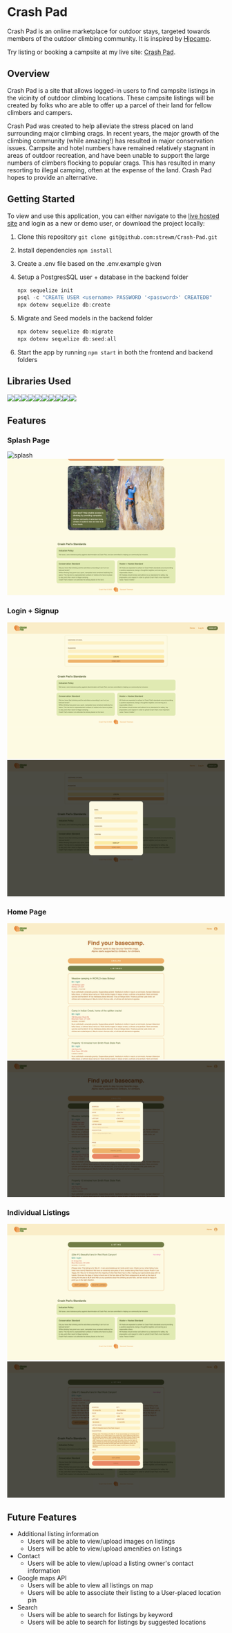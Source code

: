 # Crash Pad

Crash Pad is an online marketplace for outdoor stays, targeted towards members of the outdoor climbing community. It is inspired by [Hipcamp](https://www.hipcamp.com/en-US).

Try listing or booking a campsite at my live site: [Crash Pad](https://crash-pad-stays.herokuapp.com/).

## Overview
Crash Pad is a site that allows logged-in users to find campsite listings in the vicinity of outdoor climbing locations. These campsite listings will be created by folks who are able to offer up a parcel of their land for fellow climbers and campers.

Crash Pad was created to help alleviate the stress placed on land surrounding major climbing crags. In recent years, the major growth of the climbing community (while amazing!) has resulted in major conservation issues. Campsite and hotel numbers have remained relatively stagnant in areas of outdoor recreation, and have been unable to support the large numbers of climbers flocking to popular crags. This has resulted in many resorting to illegal camping, often at the expense of the land. Crash Pad hopes to provide an alternative.

## Getting Started
To view and use this application, you can either navigate to the [live hosted site](https://crash-pad-stays.herokuapp.com/) and login as a new or demo user, or download the project locally:
1. Clone this repository ```git clone git@github.com:strewm/Crash-Pad.git```

2. Install dependencies ```npm install```

3.  Create a .env file based on the .env.example given

4.  Setup a PostgresSQL user + database in the backend folder
    ```javascript
    npx sequelize init
    psql -c "CREATE USER <username> PASSWORD '<password>' CREATEDB"
    npx dotenv sequelize db:create
    ```

5. Migrate and Seed models in the backend folder
    ```javascript
    npx dotenv sequelize db:migrate
    npx dotenv sequelize db:seed:all
    ```

6. Start the app by running ```npm start``` in both the frontend and backend folders

## Libraries Used
<img  src="https://cdn.jsdelivr.net/gh/devicons/devicon/icons/javascript/javascript-original.svg" height=40/><img src="https://cdn.jsdelivr.net/gh/devicons/devicon/icons/react/react-original.svg" height=40/><img src="https://cdn.jsdelivr.net/gh/devicons/devicon/icons/redux/redux-original.svg" height=40/><img src="https://cdn.jsdelivr.net/gh/devicons/devicon/icons/nodejs/nodejs-plain-wordmark.svg" height=40/><img src="https://cdn.jsdelivr.net/gh/devicons/devicon/icons/express/express-original-wordmark.svg" height=50/><img  src="https://cdn.jsdelivr.net/gh/devicons/devicon/icons/postgresql/postgresql-original.svg" height=40/><img  src="https://cdn.jsdelivr.net/gh/devicons/devicon/icons/sequelize/sequelize-original.svg" height=40/><img  src="https://cdn.jsdelivr.net/gh/devicons/devicon/icons/css3/css3-original.svg" height=40/><img  src="https://cdn.jsdelivr.net/gh/devicons/devicon/icons/html5/html5-original.svg" height=40/><img  src="https://cdn.jsdelivr.net/gh/devicons/devicon/icons/git/git-original.svg" height=40/>

## Features
### Splash Page
![splash](./frontend/public/images/readMe/1-splash.png)
![splash footer](./frontend/public/images/readMe/2-splash-footer.png)

### Login + Signup
![login page](./frontend/public/images/readMe/3-login-page.png)
![signup modal](./frontend/public/images/readMe/4-signup.png)

### Home Page
![home page all listings](./frontend/public/images/readMe/5-listings.png)
![create listing](./frontend/public/images/readMe/6-create-listing.png)

### Individual Listings
![individual listing](./frontend/public/images/readMe/7-listing.png)
![edit listing](./frontend/public/images/readMe/8-edit-listing.png)


## Future Features
- Additional listing information
    - Users will be able to view/upload images on listings
    - Users will be able to view/upload amenities on listings
- Contact
    - Users will be able to view/upload a listing owner's contact information
- Google maps API
    - Users will be able to view all listings on map
    - Users will be able to associate their listing to a User-placed location pin
- Search
    - Users will be able to search for listings by keyword
    - Users will be able to search for listings by suggested locations
